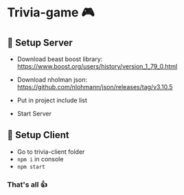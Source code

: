 # Trivia-game :video_game:

## :round_pushpin: Setup Server 
- Download beast boost library: https://www.boost.org/users/history/version_1_79_0.html
- Download nholman json: https://github.com/nlohmann/json/releases/tag/v3.10.5

- Put in project include list
- Start Server

## :round_pushpin: Setup Client 
- Go to trivia-client folder
- `npm i` in console
- `npm start`


### That's all :+1: